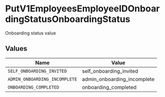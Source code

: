 # PutV1EmployeesEmployeeIDOnboardingStatusOnboardingStatus

Onboarding status value


## Values

| Name                          | Value                         |
| ----------------------------- | ----------------------------- |
| `SELF_ONBOARDING_INVITED`     | self_onboarding_invited       |
| `ADMIN_ONBOARDING_INCOMPLETE` | admin_onboarding_incomplete   |
| `ONBOARDING_COMPLETED`        | onboarding_completed          |